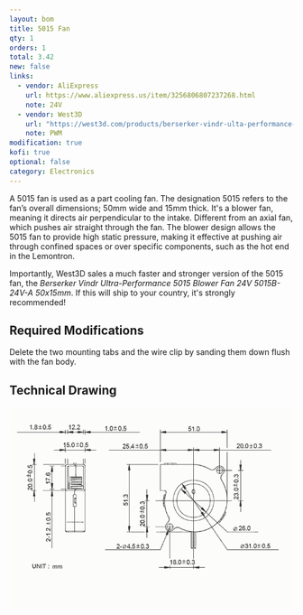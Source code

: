 ```yaml
---
layout: bom
title: 5015 Fan
qty: 1
orders: 1
total: 3.42
new: false
links:
  - vendor: AliExpress
    url: https://www.aliexpress.us/item/3256806807237268.html
    note: 24V
  - vendor: West3D
    url: "https://west3d.com/products/berserker-vindr-ulta-performance-5015-blower-fan-24v-5015b-24v-a-50x15mm?variant=43936071090388"
    note: PWM
modification: true
kofi: true
optional: false
category: Electronics
---
```


A 5015 fan is used as a part cooling fan. The designation 5015 refers to the fan’s overall dimensions; 50mm wide and
15mm
thick. It's a blower fan, meaning it directs air perpendicular to the intake. Different from an axial fan, which pushes
air straight through the fan. The blower design allows the 5015 fan to provide high static pressure, making it effective
at pushing air through confined spaces or over specific components, such as the hot end in the Lemontron.

Importantly, West3D sales a much faster and stronger version of the 5015 fan, the _Berserker Vindr Ultra-Performance 5015
Blower Fan 24V 5015B-24V-A 50x15mm_. If this will ship to your country, it's strongly recommended!

## Required Modifications

Delete the two mounting tabs and the wire clip by sanding them down flush with the fan body.

## Technical Drawing

![Drawing](/assets/content/5015-fan-technical.png)